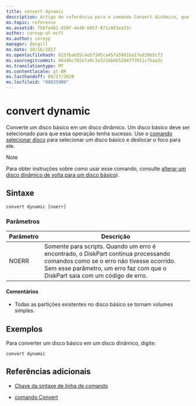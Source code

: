 ```yaml
---
title: convert dynamic
description: Artigo de referência para o comando Convert dinâmico, que converte um disco básico em um disco dinâmico.
ms.topic: reference
ms.assetid: 7b8fa4b1-850f-4e48-b05f-871c883ea33c
author: coreyp-at-msft
ms.author: coreyp
manager: dongill
ms.date: 10/16/2017
ms.openlocfilehash: 015fba655c4e57345ca457a5901ba17ed38b5cf3
ms.sourcegitcommit: 96d46c702e7a9c3a321bbbb5284f73911c7baa3c
ms.translationtype: MT
ms.contentlocale: pt-BR
ms.lasthandoff: 08/27/2020
ms.locfileid: "89025900"
---
```

# <a name="convert-dynamic"></a>convert dynamic

Converte um disco básico em um disco dinâmico. Um disco básico deve ser selecionado para que essa operação tenha sucesso. Use o [comando selecionar disco](select-disk.md) para selecionar um disco básico e deslocar o foco para ele.

> [!NOTE]
> Para obter instruções sobre como usar esse comando, consulte [alterar um disco dinâmico de volta para um disco básico](/previous-versions/windows/it-pro/windows-server-2008-r2-and-2008/cc755238(v=ws.11))).

## <a name="syntax"></a>Sintaxe

```
convert dynamic [noerr]
```

### <a name="parameters"></a>Parâmetros

| Parâmetro | Descrição |
| --------- | ----------- |
| NOERR | Somente para scripts. Quando um erro é encontrado, o DiskPart continua processando comandos como se o erro não tivesse ocorrido. Sem esse parâmetro, um erro faz com que o DiskPart saia com um código de erro. |

#### <a name="remarks"></a>Comentários

- Todas as partições existentes no disco básico se tornam volumes simples.

## <a name="examples"></a>Exemplos

Para converter um disco básico em um disco dinâmico, digite:

```
convert dynamic
```

## <a name="additional-references"></a>Referências adicionais

- [Chave da sintaxe de linha de comando](command-line-syntax-key.md)

- [comando Convert](convert.md)
